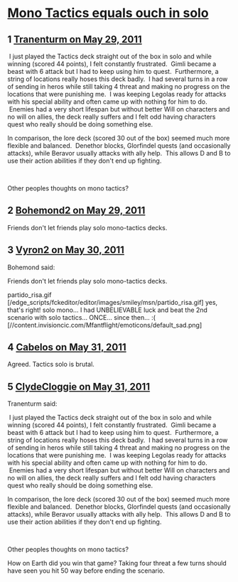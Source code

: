 # [Mono Tactics equals ouch in solo](https://community.fantasyflightgames.com/topic/47561-mono-tactics-equals-ouch-in-solo/)

## 1 [Tranenturm on May 29, 2011](https://community.fantasyflightgames.com/topic/47561-mono-tactics-equals-ouch-in-solo/?do=findComment&comment=476710)

 I just played the Tactics deck straight out of the box in solo and while winning (scored 44 points), I felt constantly frustrated.  Gimli became a beast with 6 attack but I had to keep using him to quest.  Furthermore, a string of locations really hoses this deck badly.  I had several turns in a row of sending in heros while still taking 4 threat and making no progress on the locations that were punishing me.  I was keeping Legolas ready for attacks with his special ability and often came up with nothing for him to do.  Enemies had a very short lifespan but without better Will on characters and no will on allies, the deck really suffers and I felt odd having characters quest who really should be doing something else.  

In comparison, the lore deck (scored 30 out of the box) seemed much more flexible and balanced.  Denethor blocks, Glorfindel quests (and occasionally attacks), while Beravor usually attacks with ally help.  This allows D and B to use their action abilities if they don't end up fighting.

 

Other peoples thoughts on mono tactics?

## 2 [Bohemond2 on May 29, 2011](https://community.fantasyflightgames.com/topic/47561-mono-tactics-equals-ouch-in-solo/?do=findComment&comment=476724)

Friends don't let friends play solo mono-tactics decks.

## 3 [Vyron2 on May 30, 2011](https://community.fantasyflightgames.com/topic/47561-mono-tactics-equals-ouch-in-solo/?do=findComment&comment=476885)

Bohemond said:

Friends don't let friends play solo mono-tactics decks.



partido_risa.gif [/edge_scripts/fckeditor/editor/images/smiley/msn/partido_risa.gif] yes, that's right! solo mono... I had UNBELIEVABLE luck and beat the 2nd scenario with solo tactics... ONCE... since then... :( [//content.invisioncic.com/Mfantflight/emoticons/default_sad.png]

## 4 [Cabelos on May 31, 2011](https://community.fantasyflightgames.com/topic/47561-mono-tactics-equals-ouch-in-solo/?do=findComment&comment=477511)

Agreed. Tactics solo is brutal.

## 5 [ClydeCloggie on May 31, 2011](https://community.fantasyflightgames.com/topic/47561-mono-tactics-equals-ouch-in-solo/?do=findComment&comment=477527)

Tranenturm said:

 I just played the Tactics deck straight out of the box in solo and while winning (scored 44 points), I felt constantly frustrated.  Gimli became a beast with 6 attack but I had to keep using him to quest.  Furthermore, a string of locations really hoses this deck badly.  I had several turns in a row of sending in heros while still taking 4 threat and making no progress on the locations that were punishing me.  I was keeping Legolas ready for attacks with his special ability and often came up with nothing for him to do.  Enemies had a very short lifespan but without better Will on characters and no will on allies, the deck really suffers and I felt odd having characters quest who really should be doing something else.  

In comparison, the lore deck (scored 30 out of the box) seemed much more flexible and balanced.  Denethor blocks, Glorfindel quests (and occasionally attacks), while Beravor usually attacks with ally help.  This allows D and B to use their action abilities if they don't end up fighting.

 

Other peoples thoughts on mono tactics?



How on Earth did you win that game? Taking four threat a few turns should have seen you hit 50 way before ending the scenario.

 

